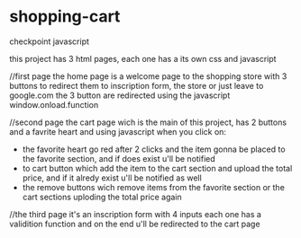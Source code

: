 # shopping-cart
checkpoint javascript

this project has 3 html pages, each one has a its own css and javascript

//first page
the home page is a welcome page to the shopping store with 3 buttons to redirect them to inscription form, the store or just leave to google.com
the 3 button are redirected using the javascript window.onload.function

//second page
the cart page wich is the main of this project, has 2 buttons and a favrite heart and using javascript when you click on:
 * the favorite heart go red after 2 clicks and the item gonna be placed to the favorite section, and if does exist u'll be notified
 * to cart button which add the item to the cart section and upload the total price, and if it alredy exist u'll be notified as well
* the remove buttons wich remove items from the favorite section or the cart sections uploding the total price again

//the third page
it's an inscription form with 4 inputs each one has a validition function and on the end u'll be redirected to the cart page
